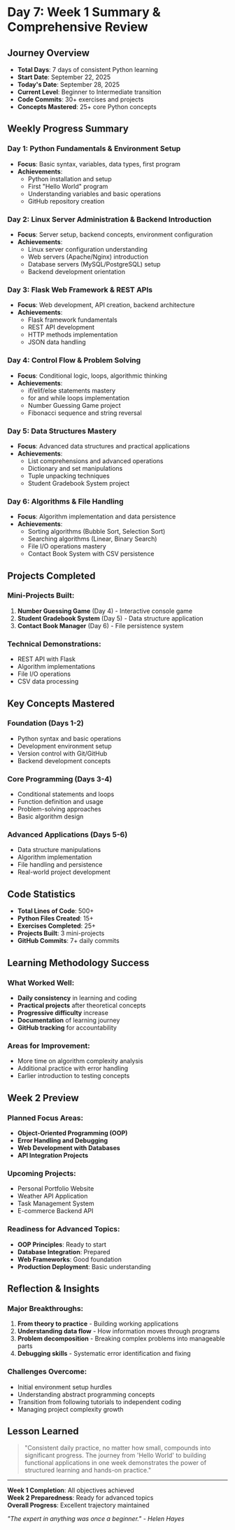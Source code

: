 # Day 7: Week 1 Summary & Comprehensive Review

## Journey Overview

- **Total Days**: 7 days of consistent Python learning
- **Start Date**: September 22, 2025
- **Today's Date**: September 28, 2025
- **Current Level**: Beginner to Intermediate transition
- **Code Commits**: 30+ exercises and projects
- **Concepts Mastered**: 25+ core Python concepts

## Weekly Progress Summary

### Day 1: Python Fundamentals & Environment Setup

- **Focus**: Basic syntax, variables, data types, first program
- **Achievements**:
  - Python installation and setup
  - First "Hello World" program
  - Understanding variables and basic operations
  - GitHub repository creation

### Day 2: Linux Server Administration & Backend Introduction

- **Focus**: Server setup, backend concepts, environment configuration
- **Achievements**:
  - Linux server configuration understanding
  - Web servers (Apache/Nginx) introduction
  - Database servers (MySQL/PostgreSQL) setup
  - Backend development orientation

### Day 3: Flask Web Framework & REST APIs

- **Focus**: Web development, API creation, backend architecture
- **Achievements**:
  - Flask framework fundamentals
  - REST API development
  - HTTP methods implementation
  - JSON data handling

### Day 4: Control Flow & Problem Solving

- **Focus**: Conditional logic, loops, algorithmic thinking
- **Achievements**:
  - if/elif/else statements mastery
  - for and while loops implementation
  - Number Guessing Game project
  - Fibonacci sequence and string reversal

### Day 5: Data Structures Mastery

- **Focus**: Advanced data structures and practical applications
- **Achievements**:
  - List comprehensions and advanced operations
  - Dictionary and set manipulations
  - Tuple unpacking techniques
  - Student Gradebook System project

### Day 6: Algorithms & File Handling

- **Focus**: Algorithm implementation and data persistence
- **Achievements**:
  - Sorting algorithms (Bubble Sort, Selection Sort)
  - Searching algorithms (Linear, Binary Search)
  - File I/O operations mastery
  - Contact Book System with CSV persistence

## Projects Completed

### Mini-Projects Built:

1. **Number Guessing Game** (Day 4) - Interactive console game
2. **Student Gradebook System** (Day 5) - Data structure application
3. **Contact Book Manager** (Day 6) - File persistence system

### Technical Demonstrations:

- REST API with Flask
- Algorithm implementations
- File I/O operations
- CSV data processing

## Key Concepts Mastered

### Foundation (Days 1-2)

- Python syntax and basic operations
- Development environment setup
- Version control with Git/GitHub
- Backend development concepts

### Core Programming (Days 3-4)

- Conditional statements and loops
- Function definition and usage
- Problem-solving approaches
- Basic algorithm design

### Advanced Applications (Days 5-6)

- Data structure manipulations
- Algorithm implementation
- File handling and persistence
- Real-world project development

## Code Statistics

- **Total Lines of Code**: 500+
- **Python Files Created**: 15+
- **Exercises Completed**: 25+
- **Projects Built**: 3 mini-projects
- **GitHub Commits**: 7+ daily commits

## Learning Methodology Success

### What Worked Well:

- **Daily consistency** in learning and coding
- **Practical projects** after theoretical concepts
- **Progressive difficulty** increase
- **Documentation** of learning journey
- **GitHub tracking** for accountability

### Areas for Improvement:

- More time on algorithm complexity analysis
- Additional practice with error handling
- Earlier introduction to testing concepts

## Week 2 Preview

### Planned Focus Areas:

- **Object-Oriented Programming (OOP)**
- **Error Handling and Debugging**
- **Web Development with Databases**
- **API Integration Projects**

### Upcoming Projects:

- Personal Portfolio Website
- Weather API Application
- Task Management System
- E-commerce Backend API

### Readiness for Advanced Topics:

- **OOP Principles**: Ready to start
- **Database Integration**: Prepared
- **Web Frameworks**: Good foundation
- **Production Deployment**: Basic understanding

## Reflection & Insights

### Major Breakthroughs:

1. **From theory to practice** - Building working applications
2. **Understanding data flow** - How information moves through programs
3. **Problem decomposition** - Breaking complex problems into manageable parts
4. **Debugging skills** - Systematic error identification and fixing

### Challenges Overcome:

- Initial environment setup hurdles
- Understanding abstract programming concepts
- Transition from following tutorials to independent coding
- Managing project complexity growth

## Lesson Learned

> "Consistent daily practice, no matter how small, compounds into significant progress. The journey from 'Hello World' to building functional applications in one week demonstrates the power of structured learning and hands-on practice."

---

**Week 1 Completion**: All objectives achieved  
**Week 2 Preparedness**: Ready for advanced topics  
**Overall Progress**: Excellent trajectory maintained

_"The expert in anything was once a beginner." - Helen Hayes_
